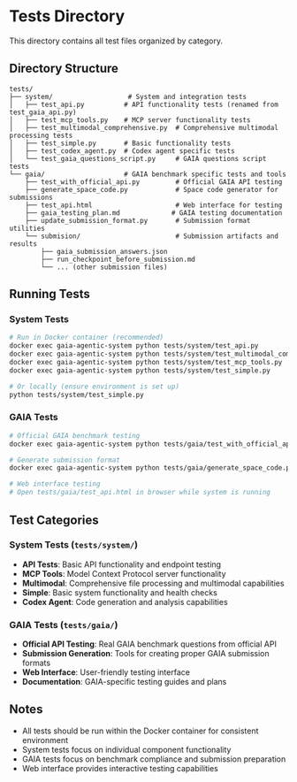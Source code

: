 # Tests Directory

This directory contains all test files organized by category.

## Directory Structure

```
tests/
├── system/                   # System and integration tests
│   ├── test_api.py          # API functionality tests (renamed from test_gaia_api.py)
│   ├── test_mcp_tools.py    # MCP server functionality tests
│   ├── test_multimodal_comprehensive.py  # Comprehensive multimodal processing tests
│   ├── test_simple.py       # Basic functionality tests
│   ├── test_codex_agent.py  # Codex agent specific tests
│   └── test_gaia_questions_script.py     # GAIA questions script tests
└── gaia/                    # GAIA benchmark specific tests and tools
    ├── test_with_official_api.py         # Official GAIA API testing
    ├── generate_space_code.py            # Space code generator for submissions
    ├── test_api.html                     # Web interface for testing
    ├── gaia_testing_plan.md             # GAIA testing documentation
    ├── update_submission_format.py       # Submission format utilities
    └── submision/                        # Submission artifacts and results
        ├── gaia_submission_answers.json
        ├── run_checkpoint_before_submission.md
        └── ... (other submission files)
```

## Running Tests

### System Tests
```bash
# Run in Docker container (recommended)
docker exec gaia-agentic-system python tests/system/test_api.py
docker exec gaia-agentic-system python tests/system/test_multimodal_comprehensive.py
docker exec gaia-agentic-system python tests/system/test_mcp_tools.py
docker exec gaia-agentic-system python tests/system/test_simple.py

# Or locally (ensure environment is set up)
python tests/system/test_simple.py
```

### GAIA Tests
```bash
# Official GAIA benchmark testing
docker exec gaia-agentic-system python tests/gaia/test_with_official_api.py

# Generate submission format
docker exec gaia-agentic-system python tests/gaia/generate_space_code.py

# Web interface testing
# Open tests/gaia/test_api.html in browser while system is running
```

## Test Categories

### System Tests (`tests/system/`)
- **API Tests**: Basic API functionality and endpoint testing
- **MCP Tools**: Model Context Protocol server functionality
- **Multimodal**: Comprehensive file processing and multimodal capabilities
- **Simple**: Basic system functionality and health checks
- **Codex Agent**: Code generation and analysis capabilities

### GAIA Tests (`tests/gaia/`)
- **Official API Testing**: Real GAIA benchmark questions from official API
- **Submission Generation**: Tools for creating proper GAIA submission formats
- **Web Interface**: User-friendly testing interface
- **Documentation**: GAIA-specific testing guides and plans

## Notes

- All tests should be run within the Docker container for consistent environment
- System tests focus on individual component functionality
- GAIA tests focus on benchmark compliance and submission preparation
- Web interface provides interactive testing capabilities